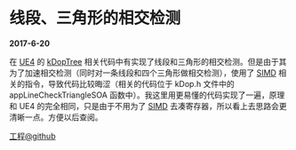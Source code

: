 # 线段、三角形的相交检测

**2017-6-20**

在 [UE4][link1] 的 [kDopTree][link5] 相关代码中有实现了线段和三角形的相交检测。但是由于其为了加速相交检测（同时对一条线段和四个三角形做相交检测），使用了 [SIMD][link3] 相关的指令，导致代码比较晦涩（相关的代码位于 kDop.h 文件中的 appLineCheckTriangleSOA 函数中）。我这里用更易懂的代码实现了一遍，原理和 UE4 的完全相同，只是由于不用为了 [SIMD][link3] 去凑寄存器，所以看上去思路会更清晰一点。方便以后查阅。

[工程@github][link4]

[link1]: https://github.com/EpicGames/UnrealEngine
[link3]: https://en.wikipedia.org/wiki/SIMD
[link4]: https://github.com/chengkehan/Line-Triangle-Intersection
[link5]: kDopTreeInUE4.html